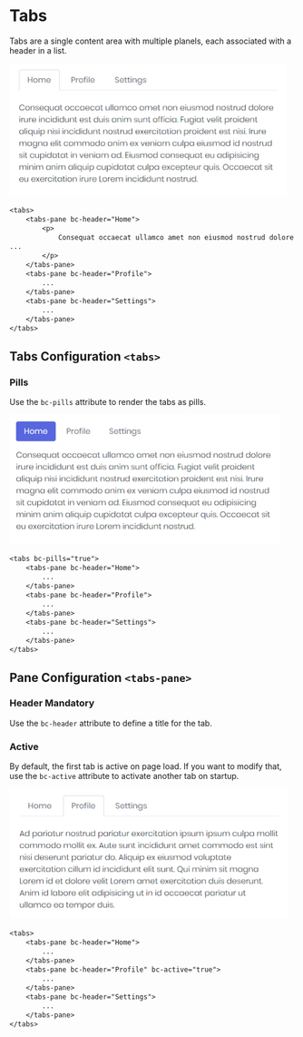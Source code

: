 # Tabs

Tabs are a single content area with multiple planels, each associated with a header in a list.

<img class="img-shadow img-responsive center-block" src="https://raw.githubusercontent.com/brecons/metronic-tag-helper/master/docs/images/tabs_01.png" width="487" alt="Mecons Tabs">

```markup
<tabs>
	<tabs-pane bc-header="Home">
		<p>
			Consequat occaecat ullamco amet non eiusmod nostrud dolore ...
		</p>
	</tabs-pane>
	<tabs-pane bc-header="Profile">
		...
	</tabs-pane>
	<tabs-pane bc-header="Settings">
		...
	</tabs-pane>
</tabs>
```

## Tabs Configuration `<tabs>`

### Pills

Use the `bc-pills` attribute to render the tabs as pills.

<img class="img-shadow img-responsive center-block" src="https://raw.githubusercontent.com/brecons/metronic-tag-helper/master/docs/images/tabs_02.png" width="478" alt="Tabs as Pills">

```markup
<tabs bc-pills="true">
	<tabs-pane bc-header="Home">
		...
	</tabs-pane>
	<tabs-pane bc-header="Profile">
		...
	</tabs-pane>
	<tabs-pane bc-header="Settings">
		...
	</tabs-pane>
</tabs>
```

## Pane Configuration `<tabs-pane>`

### Header <span class="badge info">Mandatory</span>

Use the `bc-header` attribute to define a title for the tab.

### Active

By default, the first tab is active on page load. If you want to modify that, use the `bc-active` attribute to activate another tab on startup.

<img class="img-shadow img-responsive center-block" src="https://raw.githubusercontent.com/brecons/metronic-tag-helper/master/docs/images/tabs_03.png" width="491" alt="Active Tab Pane">

```markup
<tabs>
	<tabs-pane bc-header="Home">
		...
	</tabs-pane>
	<tabs-pane bc-header="Profile" bc-active="true">
		...
	</tabs-pane>
	<tabs-pane bc-header="Settings">
		...
	</tabs-pane>
</tabs>
```